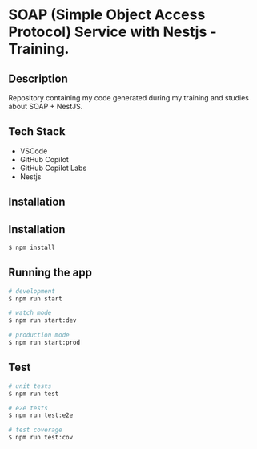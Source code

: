 # SOAP (Simple Object Access Protocol) Service with Nestjs - Training.

## Description

Repository containing my code generated during my training and studies about SOAP + NestJS.

## Tech Stack

* VSCode
* GitHub Copilot
* GitHub Copilot Labs
* Nestjs

## Installation

## Installation

```bash
$ npm install
```

## Running the app

```bash
# development
$ npm run start

# watch mode
$ npm run start:dev

# production mode
$ npm run start:prod
```

## Test

```bash
# unit tests
$ npm run test

# e2e tests
$ npm run test:e2e

# test coverage
$ npm run test:cov
```